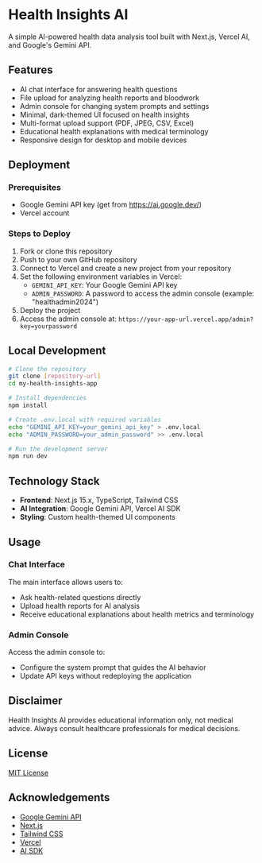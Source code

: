 # Health Insights AI

A simple AI-powered health data analysis tool built with Next.js, Vercel AI, and Google's Gemini API.

## Features

- AI chat interface for answering health questions
- File upload for analyzing health reports and bloodwork
- Admin console for changing system prompts and settings
- Minimal, dark-themed UI focused on health insights
- Multi-format upload support (PDF, JPEG, CSV, Excel)
- Educational health explanations with medical terminology
- Responsive design for desktop and mobile devices

## Deployment

### Prerequisites

- Google Gemini API key (get from https://ai.google.dev/)
- Vercel account

### Steps to Deploy

1. Fork or clone this repository
2. Push to your own GitHub repository
3. Connect to Vercel and create a new project from your repository
4. Set the following environment variables in Vercel:
   - `GEMINI_API_KEY`: Your Google Gemini API key
   - `ADMIN_PASSWORD`: A password to access the admin console (example: "healthadmin2024")
5. Deploy the project
6. Access the admin console at: `https://your-app-url.vercel.app/admin?key=yourpassword`

## Local Development

```bash
# Clone the repository
git clone [repository-url]
cd my-health-insights-app

# Install dependencies
npm install

# Create .env.local with required variables
echo "GEMINI_API_KEY=your_gemini_api_key" > .env.local
echo "ADMIN_PASSWORD=your_admin_password" >> .env.local

# Run the development server
npm run dev
```

## Technology Stack

- **Frontend**: Next.js 15.x, TypeScript, Tailwind CSS
- **AI Integration**: Google Gemini API, Vercel AI SDK
- **Styling**: Custom health-themed UI components

## Usage

### Chat Interface

The main interface allows users to:
- Ask health-related questions directly
- Upload health reports for AI analysis
- Receive educational explanations about health metrics and terminology

### Admin Console

Access the admin console to:
- Configure the system prompt that guides the AI behavior
- Update API keys without redeploying the application

## Disclaimer

Health Insights AI provides educational information only, not medical advice. Always consult healthcare professionals for medical decisions.

## License

[MIT License](LICENSE)

## Acknowledgements

- [Google Gemini API](https://ai.google.dev/)
- [Next.js](https://nextjs.org/)
- [Tailwind CSS](https://tailwindcss.com/)
- [Vercel](https://vercel.com/)
- [AI SDK](https://ai.dev/)

